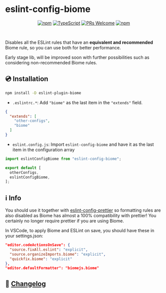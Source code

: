 # eslint-config-biome

<div align="center">

[![npm](https://img.shields.io/npm/v/eslint-config-biome)](https://www.npmjs.com/package/eslint-config-biome)
[![TypeScript](https://badgen.net/npm/types/env-var)](http://www.typescriptlang.org/)
[![PRs Welcome](https://img.shields.io/badge/PRs-welcome-brightgreen.svg?style=flat-square)](http://makeapullrequest.com)
[![npm](https://img.shields.io/npm/dm/eslint-config-biome)](https://www.npmjs.com/package/eslint-config-biome)

</div>

<br/>

Disables all the ESLint rules that have an **equivalent and recommended** Biome rule, so you can use both for better performance.

Early stage lib, will be improved soon with further possibilities such as considering non-recommended Biome rules.

## 💿 Installation

```bash
npm install -D eslint-plugin-biome
```

- `.eslintrc.*`: Add `"biome"` as the last item in the `"extends"` field.

```json
{
  "extends": [
    "other-configs",
    "biome"
  ]
}
```

- `eslint.config.js`: Import `eslint-config-biome` and have it as the last item in the configuration array

```js
import eslintConfigBiome from "eslint-config-biome";

export default [
  otherConfigs,
  eslintConfigBiome,
];
```

## ℹ️ Info

You should use it together with [eslint-config-prettier](https://github.com/prettier/eslint-config-prettier) so formatting rules are also disabled as Biome has almost a 100% compatibility with prettier! You certainly no longer require prettier if you are using Biome.

In VSCode, to apply Biome and ESLint on save, you should have these in your settings.json:

```json
"editor.codeActionsOnSave": {
  "source.fixAll.eslint": "explicit",
  "source.organizeImports.biome": "explicit",
  "quickfix.biome": "explicit"
},
"editor.defaultFormatter": "biomejs.biome"
```


## 📰 [Changelog](CHANGELOG.md)
